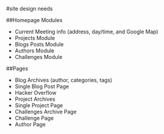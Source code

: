 #site design needs

##Homepage Modules

* Current Meeting info (address, day/time, and Google Map)
* Projects Module
* Blogs Posts Module
* Authors Module
* Challenges Module

##Pages

* Blog Archives (author, categories, tags)
* Single Blog Post Page
* Hacker Overflow
* Project Archives
* Single Project Page
* Challenges Archive Page
* Challenge Page
* Author Page